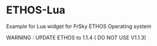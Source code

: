 # ETHOS-Lua
Example for Lua widget for FrSky ETHOS Operating  system

WARNING : UPDATE ETHOS to 1.1.4 ( DO NOT USE V1.1.3)
